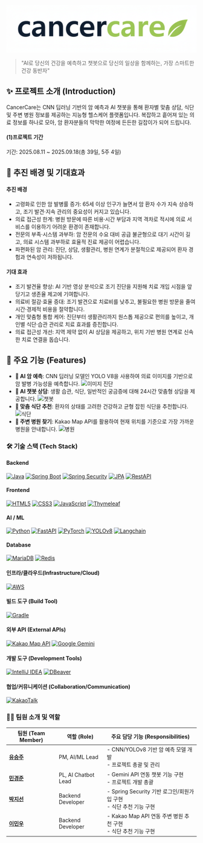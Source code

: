 ![우리팀 로고](./src/main/resources/static/img/pureCancerCareAI.png)
> "AI로 당신의 건강을 예측하고 챗봇으로 당신의 일상을 함께하는, 가장 스마트한 건강 동반자"

## ✨ 프로젝트 소개 (Introduction)
CancerCare는 CNN 딥러닝 기반의 암 예측과 AI 챗봇을 통해 환자별 맞춤 상담, 식단 및 주변 병원 정보를 제공하는 지능형 헬스케어 플랫폼입니다. 복잡하고 흩어져 있는 의료 정보를 하나로 모아, 암 환자분들의 막막한 여정에 든든한 길잡이가 되어 드립니다.

#### (1)프로젝트 기간
기간: 2025.08.11 ~ 2025.09.18(총 39일, 5주 4일)

## 🚀 추진 배경 및 기대효과
#### 추진 배경
- 고령화로 인한 암 발병률 증가: 65세 이상 인구가 늘면서 암 환자 수가 지속 상승하고, 조기 발견·지속 관리의 중요성이 커지고 있습니다.
- 의료 접근성 한계: 병원 방문에 따른 비용·시간 부담과 지역 격차로 적시에 의료 서비스를 이용하기 어려운 환경이 존재합니다.
- 전문의 부족·시스템 과부하: 암 전문의 수요 대비 공급 불균형으로 대기 시간이 길고, 의료 시스템 과부하로 효율적 진료 제공이 어렵습니다.
- 파편화된 암 관리: 진단, 상담, 생활관리, 병원 연계가 분절적으로 제공되어 환자 경험과 연속성이 저하됩니다.

#### 기대 효과
- 조기 발견율 향상: AI 기반 영상 분석으로 조기 진단을 지원해 치료 개입 시점을 앞당기고 생존율 제고에 기여합니다.
- 의료비 절감·효율 증대: 조기 발견으로 치료비를 낮추고, 불필요한 병원 방문을 줄여 시간·경제적 비용을 절약합니다.
- 개인 맞춤형 통합 케어: 진단부터 생활관리까지 원스톱 제공으로 편의를 높이고, 개인별 식단·습관 관리로 치료 효과를 증진합니다.
- 의료 접근성 개선: 지역 제약 없이 AI 상담을 제공하고, 위치 기반 병원 연계로 신속한 치료 연결을 돕습니다.

## 🚀 주요 기능 (Features)

* **🔬 AI 암 예측**: CNN 딥러닝 모델인 YOLO V8을 사용하여 의료 이미지를 기반으로 암 발병 가능성을 예측합니다.
![이미지 진단](./src/main/resources/static/img/CancerCareChatbot2.png)
* **💬 AI 챗봇 상담**: 생활 습관, 식단, 일반적인 궁금증에 대해 24시간 맞춤형 상담을 제공합니다.
![챗봇](./src/main/resources/static/img/CancerCareChat2.png)
* **🥗 맞춤 식단 추천**: 환자의 상태를 고려한 건강하고 균형 잡힌 식단을 추천합니다.
![식단](./src/main/resources/static/img/CancerFood.png)
* **🏥 주변 병원 찾기**: Kakao Map API를 활용하여 현재 위치를 기준으로 가장 가까운 병원을 안내합니다.
![병원](./src/main/resources/static/img/CancaerHospital.png)

### 🛠️ 기술 스택 (Tech Stack)

#### **Backend**
[![Java](https://img.shields.io/badge/Java-007396?style=for-the-badge&logo=openjdk&logoColor=white)](https://openjdk.org/)
[![Spring Boot](https://img.shields.io/badge/Spring_Boot-6DB33F?style=for-the-badge&logo=spring-boot&logoColor=white)](https://spring.io/projects/spring-boot)
[![Spring Security](https://img.shields.io/badge/Spring_Security-6DB33F?style=for-the-badge&logo=spring&logoColor=white)](https://spring.io/projects/spring-security)
[![JPA](https://img.shields.io/badge/JPA-6DB33F?style=for-the-badge&logo=hibernate&logoColor=white)](https://jakarta.ee/specifications/persistence/)
[![RestAPI](https://img.shields.io/badge/RestAPI-000000?style=for-the-badge)](https://restfulapi.net/)

#### **Frontend**
[![HTML5](https://img.shields.io/badge/HTML5-E34F26?style=for-the-badge&logo=html5&logoColor=white)](https://developer.mozilla.org/en-US/docs/Web/Guide/HTML/HTML5)
[![CSS3](https://img.shields.io/badge/CSS3-1572B6?style=for-the-badge&logo=css3&logoColor=white)](https://developer.mozilla.org/en-US/docs/Web/CSS)
[![JavaScript](https://img.shields.io/badge/JavaScript-F7DF1E?style=for-the-badge&logo=javascript&logoColor=black)](https://developer.mozilla.org/en-US/docs/Web/JavaScript)
[![Thymeleaf](https://img.shields.io/badge/Thymeleaf-005F0F?style=for-the-badge&logo=thymeleaf&logoColor=white)](https://www.thymeleaf.org/)

#### **AI / ML**
[![Python](https://img.shields.io/badge/Python-3776AB?style=for-the-badge&logo=python&logoColor=white)](https://www.python.org)
[![FastAPI](https://img.shields.io/badge/FastAPI-009688?style=for-the-badge&logo=fastapi&logoColor=white)](https://fastapi.tiangolo.com/)
[![PyTorch](https://img.shields.io/badge/PyTorch-EE4C2C?style=for-the-badge&logo=pytorch&logoColor=white)](https://pytorch.org/)
[![YOLOv8](https://img.shields.io/badge/YOLOv8-00467F?style=for-the-badge)](https://github.com/ultralytics/ultralytics)
[![Langchain](https://img.shields.io/badge/Langchain-000000?style=for-the-badge)](https://www.langchain.com/)

#### **Database**
[![MariaDB](https://img.shields.io/badge/MariaDB-003545?style=for-the-badge&logo=mariadb&logoColor=white)](https://mariadb.org/)
[![Redis](https://img.shields.io/badge/Redis-DC382D?style=for-the-badge&logo=redis&logoColor=white)](https://redis.io/)

#### **인프라/클라우드(Infrastructure/Cloud)**
[![AWS](https://img.shields.io/badge/AWS-FF9900?style=for-the-badge&logo=amazon-aws&logoColor=white)](https://aws.amazon.com/)

#### **빌드 도구 (Build Tool)**
[![Gradle](https://img.shields.io/badge/Gradle-02303A?style=for-the-badge&logo=gradle&logoColor=white)](https://gradle.org/)

#### **외부 API (External APIs)**
[![Kakao Map API](https://img.shields.io/badge/Kakao_Map_API-FFCD00?style=for-the-badge&logo=kakao&logoColor=black)](https://apis.map.kakao.com/)
[![Google Gemini](https://img.shields.io/badge/Google_Gemini-8E75B7?style=for-the-badge&logo=google-gemini&logoColor=white)](https://deepmind.google/technologies/gemini/)

#### **개발 도구 (Development Tools)**
[![IntelliJ IDEA](https://img.shields.io/badge/IntelliJ_IDEA-000000?style=for-the-badge&logo=intellij-idea&logoColor=white)](https://www.jetbrains.com/idea/)
[![DBeaver](https://img.shields.io/badge/DBeaver-382923?style=for-the-badge&logo=dbeaver&logoColor=white)](https://dbeaver.io/)

#### **협업/커뮤니케이션 (Collaboration/Communication)**
[![KakaoTalk](https://img.shields.io/badge/KakaoTalk-FFCD00?style=for-the-badge&logo=kakao&logoColor=black)](https://www.kakaocorp.com/service/KakaoTalk)

### **👨‍💻 팀원 소개 및 역할**
| 팀원 (Team Member) | 역할 (Role) | 주요 담당 기능 (Responsibilities) |
| --- | --- | --- |
| [**유승주**](https://github.com/pheonixpark) | PM, AI/ML Lead | - CNN/YOLOv8 기반 암 예측 모델 개발<br>- 프로젝트 총괄 및 관리 |
| [**민경준**](https://github.com/minkj98) | PL, AI Chatbot Lead | - Gemini API 연동 챗봇 기능 구현<br>- 프로젝트 개발 총괄 |
| [**박지선**](https://github.com/dodidosid) | Backend Developer | - Spring Security 기반 로그인/회원가입 구현<br>- 식단 추천 기능 구현 |
| [**이민우**](https://github.com/LeeMinWoo98) | Backend Developer | - Kakao Map API 연동 주변 병원 추천 구현<br>- 식단 추천 기능 구현 |

